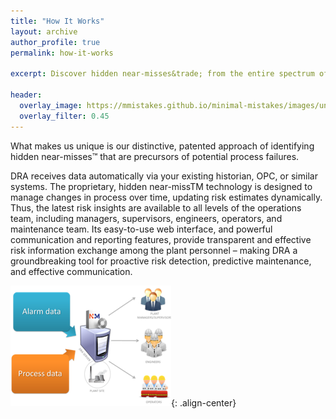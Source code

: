 ```yaml
---
title: "How It Works"
layout: archive
author_profile: true
permalink: how-it-works

excerpt: Discover hidden near-misses&trade; from the entire spectrum of process data.

header: 
  overlay_image: https://mmistakes.github.io/minimal-mistakes/images/unsplash-gallery-image-4.jpg
  overlay_filter: 0.45
---
```


What makes us unique is our distinctive, patented approach of identifying hidden near-misses&trade; that are precursors of potential process failures.   

DRA receives data automatically via your existing historian, OPC, or similar systems. The  proprietary, hidden near-missTM technology is designed to manage changes in process over time, updating risk estimates dynamically.  Thus, the latest risk insights are available to all levels of the operations team, including  managers, supervisors, engineers, operators, and maintenance team.  Its easy-to-use web interface, and powerful communication and reporting features, provide transparent and effective risk information exchange among the plant personnel – making DRA a groundbreaking tool for proactive risk detection, predictive maintenance, and effective communication.


![how-it-works](/images/how-it-works.png){: .align-center}